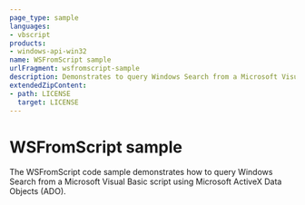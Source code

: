 ```yaml
---
page_type: sample
languages:
- vbscript
products:
- windows-api-win32
name: WSFromScript sample
urlFragment: wsfromscript-sample
description: Demonstrates to query Windows Search from a Microsoft Visual Basic script using Microsoft ActiveX Data Objects (ADO). 
extendedZipContent:
- path: LICENSE
  target: LICENSE
---
```


# WSFromScript sample

The WSFromScript code sample demonstrates how to query Windows Search from a Microsoft Visual Basic script using Microsoft ActiveX Data Objects (ADO).